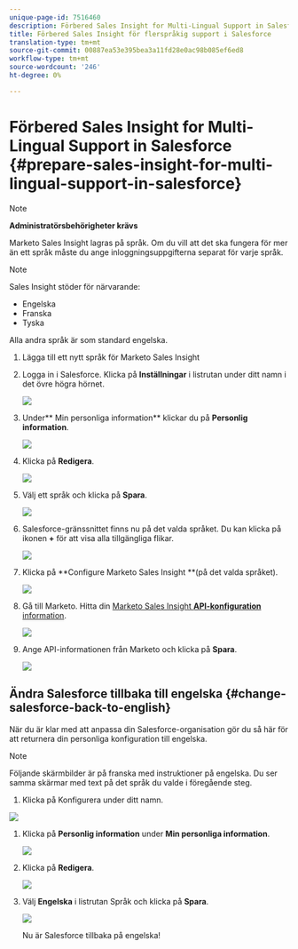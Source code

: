 ```yaml
---
unique-page-id: 7516460
description: Förbered Sales Insight for Multi-Lingual Support in Salesforce - Marketo Docs - produktdokumentation
title: Förbered Sales Insight för flerspråkig support i Salesforce
translation-type: tm+mt
source-git-commit: 00887ea53e395bea3a11fd28e0ac98b085ef6ed8
workflow-type: tm+mt
source-wordcount: '246'
ht-degree: 0%

---
```



# Förbered Sales Insight for Multi-Lingual Support in Salesforce {#prepare-sales-insight-for-multi-lingual-support-in-salesforce}

>[!NOTE]
>
>**Administratörsbehörigheter krävs**

Marketo Sales Insight lagras på språk. Om du vill att det ska fungera för mer än ett språk måste du ange inloggningsuppgifterna separat för varje språk.

>[!NOTE]
>
>Sales Insight stöder för närvarande:
>
>* Engelska
>* Franska
>* Tyska

>
>
Alla andra språk är som standard engelska.

1. Lägga till ett nytt språk för Marketo Sales Insight
1. Logga in i Salesforce. Klicka på **Inställningar** i listrutan under ditt namn i det övre högra hörnet.

   ![](assets/image2015-7-6-16-3a5-3a6.png)

1. Under** Min personliga information** klickar du på **Personlig information**.

   ![](assets/image2015-7-6-16-3a5-3a25.png)

1. Klicka på **Redigera**.

   ![](assets/image2015-7-6-16-3a5-3a38.png)

1. Välj ett språk och klicka på **Spara**.

   ![](assets/image2015-7-6-16-3a5-3a47.png)

1. Salesforce-gränssnittet finns nu på det valda språket. Du kan klicka på ikonen **+** för att visa alla tillgängliga flikar.

   ![](assets/image2015-7-6-16-3a6-3a10.png)

1. Klicka på **Configure Marketo Sales Insight **(på det valda språket).

   ![](assets/image2015-7-6-16-3a7-3a15.png)

1. Gå till Marketo. Hitta din [Marketo Sales Insight **API-konfiguration** information](https://docs.marketo.com/pages/viewpage.action?pageId=2360368#ConfigureMarketoSalesInsightinSalesforceEnterprise/Unlimited-ConfigureMarketoSalesInsight).

   ![](assets/image2015-7-6-16-3a41-3a2.png)

1. Ange API-informationen från Marketo och klicka på **Spara**.

   ![](assets/image2015-7-6-16-3a7-3a43.png)

## Ändra Salesforce tillbaka till engelska {#change-salesforce-back-to-english}

När du är klar med att anpassa din Salesforce-organisation gör du så här för att returnera din personliga konfiguration till engelska.

>[!NOTE]
>
>Följande skärmbilder är på franska med instruktioner på engelska.  Du ser samma skärmar med text på det språk du valde i föregående steg.

1. Klicka på Konfigurera under ditt namn.

![](assets/image2015-7-6-16-3a5-3a6.png)

1. Klicka på **Personlig information** under **Min personliga information**.

   ![](assets/image2015-7-6-16-3a8-3a3.png)

1. Klicka på **Redigera**.

   ![](assets/image2015-7-6-16-3a8-3a19.png)

1. Välj **Engelska** i listrutan Språk och klicka på **Spara**.

   ![](assets/image2015-7-6-16-3a8-3a31.png)

   Nu är Salesforce tillbaka på engelska!

